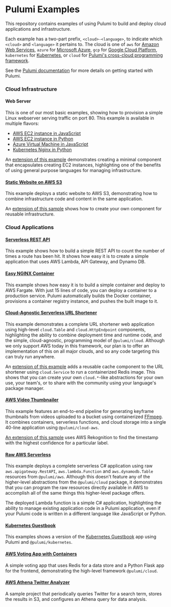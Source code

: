 # Pulumi Examples

This repository contains examples of using Pulumi to build and deploy cloud applications and infrastructure.

Each example has a two-part prefix, `<cloud>-<language>`, to indicate which `<cloud>` and `<language>` it pertains to.
The cloud is one of `aws` for [Amazon Web Services](https://github.com/pulumi/pulumi-aws), `azure` for [Microsoft
Azure](https://github.com/pulumi/pulumi-azure), `gcp` for [Google Cloud
Platform](https://github.com/pulumi/pulumi-gcp), `kubernetes` for
[Kubernetes](https://github.com/pulumi/pulumi-kubernetes), or `cloud` for
[Pulumi's cross-cloud programming framework](https://github.com/pulumi/pulumi-cloud).

See the [Pulumi documentation](https://pulumi.io) for more details on getting started with Pulumi.

### Cloud Infrastructure

#### Web Server

This is one of our most basic examples, showing how to provision a simple Linux webserver serving traffic on port 80.
This example is available in multiple flavors:

* [AWS EC2 instance in JavaScript](aws-js-webserver)
* [AWS EC2 instance in Python](aws-py-webserver)
* [Azure Virtual Machine in JavaScript](azure-js-webserver)
* [Kubernetes Nginx in Python](kubernetes-py-nginx)

An [extension of this example](aws-js-webserver-component/) demonstrates creating a minimal component that encapsulates
creating EC2 instances, highlighting one of the benefits of using general purpose languages for managing infrastructure.

#### [Static Website on AWS S3](aws-js-s3-folder/)

This example deploys a static website to AWS S3, demonstrating how to combine infrastructure code and content in the same application.

An [extension of this sample](aws-js-s3-folder-component/) shows how to create your own component for reusable infrastructure. 

### Cloud Applications

#### [Serverless REST API](cloud-js-api)

This example shows how to build a simple REST API to count the number of times a route has been hit. It shows how easy it is to create a simple application that uses AWS Lambda, API Gateway, and Dynamo DB.

#### [Easy NGINX Container](cloud-js-containers)

This example shows how easy it is to build a simple container and deploy to AWS Fargate. With just 15 lines of code, you can deploy a container to a production service. Pulumi automatically builds the Docker container, provisions a container registry instance, and pushes the built image to it. 

#### [Cloud-Agnostic Serverless URL Shortener](cloud-ts-url-shortener/)

This example demonstrates a complete URL shortener web application using high-level `cloud.Table` and
`cloud.HttpEndpoint` components, highlighting the ability to combine deployment time and runtime code, and the simple,
cloud-agnostic, programming model of `@pulumi/cloud`.  Although we only support AWS today in this framework, our plan
is to offer an implementation of this on all major clouds, and so any code targeting this can truly run anywhere.

An [extension of this example](cloud-ts-url-shortener-cache/) adds a reusable cache component to the URL shortener
using `cloud.Service` to run a containerized Redis image.  This shows that you can create your own `cloud.*`-like
abstractions for your own use, your team's, or to share with the community using your language's package manager.

#### [AWS Video Thumbnailer](cloud-js-thumbnailer/)

This example features an end-to-end pipeline for generating keyframe thumbnails from videos uploaded to a bucket using
containerized [FFmpeg](https://www.ffmpeg.org/).  It combines containers, serverless functions, and cloud storage into
a single 40-line application using `@pulumi/cloud-aws`.

[An extension of this sample](cloud-js-thumbnailer-machine-learning/) uses AWS Rekognition to find the timestamp with the highest confidence for a particular label.

#### [Raw AWS Serverless](aws-ts-serverless-raw/)

This example deploys a complete serverless C# application using raw `aws.apigateway.RestAPI`, `aws.lambda.Function` and
`aws.dynamodb.Table` resources from `@pulumi/aws`.  Although this doesn't feature any of the higher-level abstractions
from the `@pulumi/cloud` package, it demonstrates that you can program the raw resources directly available in AWS
to accomplish all of the same things this higher-level package offers.

The deployed Lambda function is a simple C# application, highlighting the ability to manage existing application code
in a Pulumi application, even if your Pulumi code is written in a different language like JavaScript or Python.

#### [Kubernetes Guestbook](kubernetes-ts-guestbook/)

This examples shows a version of the [Kubernetes
Guestbook](https://kubernetes.io/docs/tutorials/stateless-application/guestbook/) app using Pulumi and
`@pulumi/kubernetes`.

#### [AWS Voting App with Containers](cloud-ts-voting-app/)

A simple voting app that uses Redis for a data store and a Python Flask app for the frontend, demonstrating the high-level framework `@pulumi/cloud`.

#### [AWS Athena Twitter Analyzer](cloud-js-twitter-athena/)

A sample project that periodically queries Twitter for a search term, stores the results in S3, and configures an Athena query for data analysis.

